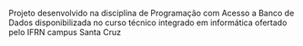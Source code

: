 Projeto desenvolvido na disciplina de Programação com Acesso a Banco de Dados disponibilizada no curso técnico integrado em informática ofertado pelo IFRN campus Santa Cruz
